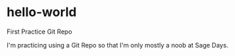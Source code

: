 # hello-world
First Practice Git Repo

I'm practicing using a Git Repo so that I'm only mostly a noob at Sage Days.
